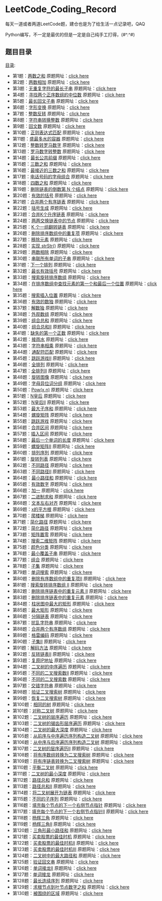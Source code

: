 # LeetCode_Coding_Record
每天一道或者两道LeetCode题，建仓也是为了给生活一点记录吧，QAQ

Python编写，不一定是最优的但是一定是自己纯手工打得，(#^.^#)

## 题目目录
[目录](https://leetcode-cn.com/problemset/all/):
 - 第1题：[两数之和](https://github.com/zs670980918/LeetCode_Coding_Record/blob/main/markdown/LeetCode%E7%AC%AC%E4%B8%80%E9%A2%98.md)  原题网址：[click here](https://leetcode-cn.com/problems/two-sum/)
 - 第2题：[两数相加](https://github.com/zs670980918/LeetCode_Coding_Record/blob/main/markdown/LeetCode%E7%AC%AC%E4%BA%8C%E9%A2%98.md)  原题网址：[click here](https://leetcode-cn.com/problems/add-two-numbers/)
 - 第3题：[无重复字符的最长子串](https://github.com/zs670980918/LeetCode_Coding_Record/blob/main/markdown/LeetCode%E7%AC%AC%E4%B8%89%E9%A2%98.md)  原题网址：[click here](https://leetcode-cn.com/problems/longest-substring-without-repeating-characters)
 - 第4题：[寻找两个正序数组的中位数](https://github.com/zs670980918/LeetCode_Coding_Record/blob/main/markdown/LeetCode%E7%AC%AC%E5%9B%9B%E9%A2%98.md)  原题网址：[click here](https://leetcode-cn.com/problems/median-of-two-sorted-arrays)
 - 第5题：[最长回文子串](https://github.com/zs670980918/LeetCode_Coding_Record/blob/main/markdown/LeetCode%E7%AC%AC%E4%BA%94%E9%A2%98.md)  原题网址：[click here](https://leetcode-cn.com/problems/longest-palindromic-substring)
 - 第6题：[字形变换](https://github.com/zs670980918/LeetCode_Coding_Record/blob/main/markdown/LeetCode%E7%AC%AC%E5%85%AD%E9%A2%98.md)  原题网址：[click here](https://leetcode-cn.com/problems/zigzag-conversion)
 - 第7题：[整数反转](https://github.com/zs670980918/LeetCode_Coding_Record/blob/main/markdown/LeetCode%E7%AC%AC%E4%B8%83%E9%A2%98.md)  原题网址：[click here](https://leetcode-cn.com/problems/reverse-integer)
 - 第8题：[字符串转换整数](https://github.com/zs670980918/LeetCode_Coding_Record/blob/main/markdown/LeetCode%E7%AC%AC%E5%85%AB%E9%A2%98.md)  原题网址：[click here](https://leetcode-cn.com/problems/string-to-integer-atoi)
 - 第9题：[回文数](https://github.com/zs670980918/LeetCode_Coding_Record/blob/main/markdown/LeetCode%E7%AC%AC%E4%B9%9D%E9%A2%98.md)  原题网址：[click here](https://leetcode-cn.com/problems/palindrome-number)
 - 第10题：[正则表达式匹配](https://github.com/zs670980918/LeetCode_Coding_Record/blob/main/markdown/LeetCode%E7%AC%AC%E5%8D%81%E9%A2%98.md)  原题网址：[click here](https://leetcode-cn.com/problems/regular-expression-matching)
 - 第11题：[盛最多水的容器](https://github.com/zs670980918/LeetCode_Coding_Record/blob/main/markdown/LeetCode%E7%AC%AC%E5%8D%81%E4%B8%80%E9%A2%98.md)  原题网址：[click here](https://leetcode-cn.com/problems/container-with-most-water)
 - 第12题：[整数转罗马数字](https://github.com/zs670980918/LeetCode_Coding_Record/blob/main/markdown/LeetCode%E7%AC%AC%E5%8D%81%E4%BA%8C%E9%A2%98.md)  原题网址：[click here](https://leetcode-cn.com/problems/integer-to-roman)
 - 第13题：[罗马数字转整数](https://github.com/zs670980918/LeetCode_Coding_Record/blob/main/markdown/LeetCode%E7%AC%AC%E5%8D%81%E4%B8%89%E9%A2%98.md)  原题网址：[click here](https://leetcode-cn.com/problems/roman-to-integer)
 - 第14题：[最长公共前缀](https://github.com/zs670980918/LeetCode_Coding_Record/blob/main/markdown/LeetCode%E7%AC%AC%E5%8D%81%E5%9B%9B%E9%A2%98.md)  原题网址：[click here](https://leetcode-cn.com/problems/longest-common-prefix)
 - 第15题：[三数之和](https://github.com/zs670980918/LeetCode_Coding_Record/blob/main/markdown/LeetCode%E7%AC%AC%E5%8D%81%E4%BA%94%E9%A2%98.md)  原题网址：[click here](https://leetcode-cn.com/problems/3sum)
 - 第16题：[最接近的三数之和](https://github.com/zs670980918/LeetCode_Coding_Record/blob/main/markdown/LeetCode%E7%AC%AC%E5%8D%81%E5%85%AD%E9%A2%98.md)  原题网址：[click here](https://leetcode-cn.com/problems/3sum-closest)
 - 第17题：[电话号码的字母组合](https://github.com/zs670980918/LeetCode_Coding_Record/blob/main/markdown/LeetCode%E7%AC%AC%E5%8D%81%E4%B8%83%E9%A2%98.md)  原题网址：[click here](https://leetcode-cn.com/problems/letter-combinations-of-a-phone-number)
 - 第18题：[四数之和](https://github.com/zs670980918/LeetCode_Coding_Record/blob/main/markdown/LeetCode%E7%AC%AC%E5%8D%81%E5%85%AB%E9%A2%98.md)  原题网址：[click here](https://leetcode-cn.com/problems/4sum)
 - 第19题：[删除链表的倒数第 N 个结点](https://github.com/zs670980918/LeetCode_Coding_Record/blob/main/markdown/LeetCode%E7%AC%AC%E5%8D%81%E4%B9%9D%E9%A2%98.md)  原题网址：[click here](https://leetcode-cn.com/problems/remove-nth-node-from-end-of-list)
 - 第20题：[有效的括号](https://github.com/zs670980918/LeetCode_Coding_Record/blob/main/markdown/LeetCode%E7%AC%AC%E4%BA%8C%E5%8D%81%E9%A2%98.md)  原题网址：[click here](https://leetcode-cn.com/problems/valid-parentheses)
 - 第21题：[合并两个有序链表](https://github.com/zs670980918/LeetCode_Coding_Record/blob/main/markdown/LeetCode%E7%AC%AC%E4%BA%8C%E5%8D%81%E4%B8%80%E9%A2%98.md)  原题网址：[click here](https://leetcode-cn.com/problems/merge-two-sorted-lists)
 - 第22题：[括号生成](https://github.com/zs670980918/LeetCode_Coding_Record/blob/main/markdown/LeetCode%E7%AC%AC%E4%BA%8C%E5%8D%81%E4%BA%8C%E9%A2%98.md)  原题网址：[click here](https://leetcode-cn.com/problems/generate-parentheses)
 - 第23题：[合并K个升序链表](https://github.com/zs670980918/LeetCode_Coding_Record/blob/main/markdown/LeetCode%E7%AC%AC%E4%BA%8C%E5%8D%81%E4%B8%89%E9%A2%98.md)  原题网址：[click here](https://leetcode-cn.com/problems/merge-k-sorted-lists)
 - 第24题：[两两交换链表中的节点](https://github.com/zs670980918/LeetCode_Coding_Record/blob/main/markdown/LeetCode%E7%AC%AC%E4%BA%8C%E5%8D%81%E5%9B%9B%E9%A2%98.md)  原题网址：[click here](https://leetcode-cn.com/problems/swap-nodes-in-pairs)
 - 第25题：[K 个一组翻转链表](https://github.com/zs670980918/LeetCode_Coding_Record/blob/main/markdown/LeetCode%E7%AC%AC%E4%BA%8C%E5%8D%81%E4%BA%94%E9%A2%98.md)  原题网址：[click here](https://leetcode-cn.com/problems/reverse-nodes-in-k-group)
 - 第26题：[删除排序数组中的重复项](https://github.com/zs670980918/LeetCode_Coding_Record/blob/main/markdown/LeetCode%E7%AC%AC%E4%BA%8C%E5%8D%81%E5%85%AD%E9%A2%98.md)  原题网址：[click here](https://leetcode-cn.com/problems/remove-duplicates-from-sorted-array)
 - 第27题：[移除元素](https://github.com/zs670980918/LeetCode_Coding_Record/blob/main/markdown/LeetCode%E7%AC%AC%E4%BA%8C%E5%8D%81%E4%B8%83%E9%A2%98.md)  原题网址：[click here](https://leetcode-cn.com/problems/remove-element)
 - 第28题：[实现 strStr()](https://github.com/zs670980918/LeetCode_Coding_Record/blob/main/markdown/LeetCode%E7%AC%AC%E4%BA%8C%E5%8D%81%E5%85%AB%E9%A2%98.md)  原题网址：[click here](https://leetcode-cn.com/problems/implement-strstr)
 - 第29题：[两数相除](https://github.com/zs670980918/LeetCode_Coding_Record/blob/main/markdown/LeetCode%E7%AC%AC%E4%BA%8C%E5%8D%81%E4%B9%9D%E9%A2%98.md)  原题网址：[click here](https://leetcode-cn.com/problems/divide-two-integers)
 - 第30题：[串联所有单词的子串](https://github.com/zs670980918/LeetCode_Coding_Record/blob/main/markdown/LeetCode%E7%AC%AC%E4%B8%89%E5%8D%81%E9%A2%98.md)  原题网址：[click here](https://leetcode-cn.com/problems/substring-with-concatenation-of-all-words)
 - 第31题：[下一个排列](https://github.com/zs670980918/LeetCode_Coding_Record/blob/main/markdown/LeetCode%E7%AC%AC%E4%B8%89%E5%8D%81%E4%B8%80%E9%A2%98.md)  原题网址：[click here](https://leetcode-cn.com/problems/next-permutation)
 - 第32题：[最长有效括号](https://github.com/zs670980918/LeetCode_Coding_Record/blob/main/markdown/LeetCode%E7%AC%AC%E4%B8%89%E5%8D%81%E4%BA%8C%E9%A2%98.md)  原题网址：[click here](https://leetcode-cn.com/problems/longest-valid-parentheses)
 - 第33题：[搜索旋转排序数组](https://github.com/zs670980918/LeetCode_Coding_Record/blob/main/markdown/LeetCode%E7%AC%AC%E4%B8%89%E5%8D%81%E4%B8%89%E9%A2%98.md)  原题网址：[click here](https://leetcode-cn.com/problems/search-in-rotated-sorted-array)
 - 第34题：[在排序数组中查找元素的第一个和最后一个位置](https://github.com/zs670980918/LeetCode_Coding_Record/blob/main/markdown/LeetCode%E7%AC%AC%E4%B8%89%E5%8D%81%E5%9B%9B%E9%A2%98.md)  原题网址：[click here](https://leetcode-cn.com/problems/find-first-and-last-position-of-element-in-sorted-array/)
 - 第35题：[搜索插入位置](https://github.com/zs670980918/LeetCode_Coding_Record/blob/main/markdown/LeetCode%E7%AC%AC%E4%B8%89%E5%8D%81%E4%BA%94%E9%A2%98.md)  原题网址：[click here](https://leetcode-cn.com/problems/search-insert-position)
 - 第36题：[有效的数独](https://github.com/zs670980918/LeetCode_Coding_Record/blob/main/markdown/LeetCode%E7%AC%AC%E4%B8%89%E5%8D%81%E5%85%AD%E9%A2%98.md)  原题网址：[click here](https://leetcode-cn.com/problems/valid-sudoku/)
 - 第37题：[解数独](https://github.com/zs670980918/LeetCode_Coding_Record/blob/main/markdown/LeetCode%E7%AC%AC%E4%B8%89%E5%8D%81%E4%B8%83%E9%A2%98.md)  原题网址：[click here](https://leetcode-cn.com/problems/sudoku-solver)
 - 第38题：[外观数组](https://github.com/zs670980918/LeetCode_Coding_Record/blob/main/markdown/LeetCode%E7%AC%AC%E4%B8%89%E5%8D%81%E5%85%AB%E9%A2%98.md)  原题网址：[click here](https://leetcode-cn.com/problems/count-and-say)
 - 第39题：[组合总和](https://github.com/zs670980918/LeetCode_Coding_Record/blob/main/markdown/LeetCode%E7%AC%AC%E4%B8%89%E5%8D%81%E4%B9%9D%E9%A2%98.md)  原题网址：[click here](https://leetcode-cn.com/problems/combination-sum)
 - 第40题：[组合总和II](https://github.com/zs670980918/LeetCode_Coding_Record/blob/main/markdown/LeetCode%E7%AC%AC%E5%9B%9B%E5%8D%81%E9%A2%98.md)  原题网址：[click here](https://leetcode-cn.com/problems/combination-sum-ii)
 - 第41题：[缺失的第一个正数](https://github.com/zs670980918/LeetCode_Coding_Record/blob/main/markdown/LeetCode%E7%AC%AC%E5%9B%9B%E5%8D%81%E4%B8%80%E9%A2%98.md)  原题网址：[click here](https://leetcode-cn.com/problems/first-missing-positive)
 - 第42题：[接雨水](https://github.com/zs670980918/LeetCode_Coding_Record/blob/main/markdown/LeetCode%E7%AC%AC%E5%9B%9B%E5%8D%81%E4%BA%8C%E9%A2%98.md)  原题网址：[click here](https://leetcode-cn.com/problems/trapping-rain-water)
 - 第43题：[字符串相乘](https://github.com/zs670980918/LeetCode_Coding_Record/blob/main/markdown/LeetCode%E7%AC%AC%E5%9B%9B%E5%8D%81%E4%B8%89%E9%A2%98.md)  原题网址：[click here](https://leetcode-cn.com/problems/wildcard-matching)
 - 第44题：[通配符匹配](https://github.com/zs670980918/LeetCode_Coding_Record/blob/main/markdown/LeetCode%E7%AC%AC%E5%9B%9B%E5%8D%81%E5%9B%9B%E9%A2%98.md)  原题网址：[click here](https://leetcode-cn.com/problems/wildcard-matching)
 - 第45题：[跳跃游戏II](https://github.com/zs670980918/LeetCode_Coding_Record/blob/main/markdown/LeetCode%E7%AC%AC%E5%9B%9B%E5%8D%81%E4%BA%94%E9%A2%98.md)  原题网址：[click here](https://leetcode-cn.com/problems/jump-game-ii/)
 - 第46题：[全排列](https://github.com/zs670980918/LeetCode_Coding_Record/blob/main/markdown/LeetCode%E7%AC%AC%E5%9B%9B%E5%8D%81%E5%85%AD%E9%A2%98.md)  原题网址：[click here](https://leetcode-cn.com/problems/permutations)
 - 第47题：[全排列II](https://github.com/zs670980918/LeetCode_Coding_Record/blob/main/markdown/LeetCode%E7%AC%AC%E5%9B%9B%E5%8D%81%E4%B8%83%E9%A2%98.md)  原题网址：[click here](https://leetcode-cn.com/problems/permutations-ii/)
 - 第48题：[旋转图像](https://github.com/zs670980918/LeetCode_Coding_Record/blob/main/markdown/LeetCode%E7%AC%AC%E5%9B%9B%E5%8D%81%E5%85%AB%E9%A2%98.md)  原题网址：[click here](https://leetcode-cn.com/problems/rotate-image/)
 - 第49题：[字母异位词分组](https://github.com/zs670980918/LeetCode_Coding_Record/blob/main/markdown/LeetCode%E7%AC%AC%E5%9B%9B%E5%8D%81%E4%B9%9D%E9%A2%98.md)  原题网址：[click here](https://leetcode-cn.com/problems/group-anagrams)
 - 第50题：[Pow(x,n)](https://github.com/zs670980918/LeetCode_Coding_Record/blob/main/markdown/LeetCode%E7%AC%AC%E4%BA%94%E5%8D%81%E9%A2%98.md)  原题网址：[click here](https://leetcode-cn.com/problems/powx-n/)
 - 第51题：[N皇后](https://github.com/zs670980918/LeetCode_Coding_Record/blob/main/markdown/LeetCode%E7%AC%AC%E4%BA%94%E5%8D%81%E4%B8%80%E9%A2%98.md)  原题网址：[click here](https://leetcode-cn.com/problems/n-queens/)
 - 第52题：[N皇后II](https://github.com/zs670980918/LeetCode_Coding_Record/blob/main/markdown/LeetCode%E7%AC%AC%E4%BA%94%E5%8D%81%E4%BA%8C%E9%A2%98.md)  原题网址：[click here](https://leetcode-cn.com/problems/n-queens-ii/)
 - 第53题：[最大子序和](https://github.com/zs670980918/LeetCode_Coding_Record/blob/main/markdown/LeetCode%E7%AC%AC%E4%BA%94%E5%8D%81%E4%B8%89%E9%A2%98.md)  原题网址：[click here](https://leetcode-cn.com/problems/maximum-subarray/)
 - 第54题：[螺旋矩阵](https://github.com/zs670980918/LeetCode_Coding_Record/blob/main/markdown/LeetCode%E7%AC%AC%E4%BA%94%E5%8D%81%E5%9B%9B%E9%A2%98.md)  原题网址：[click here](https://leetcode-cn.com/problems/spiral-matrix)
 - 第55题：[跳跃游戏](https://github.com/zs670980918/LeetCode_Coding_Record/blob/main/markdown/LeetCode%E7%AC%AC%E4%BA%94%E5%8D%81%E4%BA%94%E9%A2%98.md)  原题网址：[click here](https://leetcode-cn.com/problems/jump-game)
 - 第56题：[合并区间](https://github.com/zs670980918/LeetCode_Coding_Record/blob/main/markdown/LeetCode%E7%AC%AC%E4%BA%94%E5%8D%81%E5%85%AD%E9%A2%98.md)  原题网址：[click here](https://leetcode-cn.com/problems/merge-intervals/)
 - 第57题：[插入区间](https://github.com/zs670980918/LeetCode_Coding_Record/blob/main/markdown/LeetCode%E7%AC%AC%E4%BA%94%E5%8D%81%E4%B8%83%E9%A2%98.md)  原题网址：[click here](https://leetcode-cn.com/problems/insert-interval)
 - 第58题：[最后一个单词的长度](https://github.com/zs670980918/LeetCode_Coding_Record/blob/main/markdown/LeetCode%E7%AC%AC%E4%BA%94%E5%8D%81%E5%85%AB%E9%A2%98.md)  原题网址：[click here](https://leetcode-cn.com/problems/length-of-last-word)
 - 第59题：[螺旋矩阵II](https://github.com/zs670980918/LeetCode_Coding_Record/blob/main/markdown/LeetCode%E7%AC%AC%E4%BA%94%E5%8D%81%E4%B9%9D%E9%A2%98.md)  原题网址：[click here](https://leetcode-cn.com/problems/spiral-matrix-ii/)
 - 第60题：[排列序列](https://github.com/zs670980918/LeetCode_Coding_Record/blob/main/markdown/LeetCode%E7%AC%AC%E5%85%AD%E5%8D%81%E9%A2%98.md)  原题网址：[click here](https://leetcode-cn.com/problems/permutation-sequence)
 - 第61题：[旋转列表](https://github.com/zs670980918/LeetCode_Coding_Record/blob/main/markdown/LeetCode%E7%AC%AC%E5%85%AD%E5%8D%81%E4%B8%80%E9%A2%98.md)  原题网址：[click here](https://leetcode-cn.com/problems/rotate-list/)
 - 第62题：[不同路径](https://github.com/zs670980918/LeetCode_Coding_Record/blob/main/markdown/LeetCode%E7%AC%AC%E5%85%AD%E5%8D%81%E4%BA%8C%E9%A2%98.md)  原题网址：[click here](https://leetcode-cn.com/problems/unique-paths/)
 - 第63题：[不同路径II](https://github.com/zs670980918/LeetCode_Coding_Record/blob/main/markdown/LeetCode%E7%AC%AC%E5%85%AD%E5%8D%81%E4%B8%89%E9%A2%98.md)  原题网址：[click here](https://leetcode-cn.com/problems/unique-paths-ii/)
 - 第64题：[最小路径和](https://github.com/zs670980918/LeetCode_Coding_Record/blob/main/markdown/LeetCode%E7%AC%AC%E5%85%AD%E5%8D%81%E5%9B%9B%E9%A2%98.md)  原题网址：[click here](https://leetcode-cn.com/problems/minimum-path-sum/)
 - 第65题：[有效数字](https://github.com/zs670980918/LeetCode_Coding_Record/blob/main/markdown/LeetCode%E7%AC%AC%E5%85%AD%E5%8D%81%E4%BA%94%E9%A2%98.md)  原题网址：[click here](https://leetcode-cn.com/problems/valid-number/)
 - 第66题：[加一](https://github.com/zs670980918/LeetCode_Coding_Record/blob/main/markdown/LeetCode%E7%AC%AC%E5%85%AD%E5%8D%81%E5%85%AD%E9%A2%98.md)  原题网址：[click here](https://leetcode-cn.com/problems/plus-one/comments/)
 - 第67题：[二进制求和](https://github.com/zs670980918/LeetCode_Coding_Record/blob/main/markdown/LeetCode%E7%AC%AC%E5%85%AD%E5%8D%81%E4%B8%83%E9%A2%98.md)  原题网址：[click here](https://leetcode-cn.com/problems/add-binary/)
 - 第68题：[文本左右对齐](https://github.com/zs670980918/LeetCode_Coding_Record/blob/main/markdown/LeetCode%E7%AC%AC%E5%85%AD%E5%8D%81%E5%85%AB%E9%A2%98.md)  原题网址：[click here](https://leetcode-cn.com/problems/text-justification/comments/)
 - 第69题：[x的平方根](https://github.com/zs670980918/LeetCode_Coding_Record/blob/main/markdown/LeetCode%E7%AC%AC%E5%85%AD%E5%8D%81%E4%B9%9D%E9%A2%98.md)  原题网址：[click here](https://leetcode-cn.com/problems/sqrtx/)
 - 第70题：[爬楼梯](https://github.com/zs670980918/LeetCode_Coding_Record/blob/main/markdown/LeetCode%E7%AC%AC%E4%B8%83%E5%8D%81%E9%A2%98.md)  原题网址：[click here](https://leetcode-cn.com/problems/climbing-stairs/comments/)
 - 第71题：[简化路径](https://github.com/zs670980918/LeetCode_Coding_Record/blob/main/markdown/LeetCode%E7%AC%AC%E4%B8%83%E5%8D%81%E4%B8%80%E9%A2%98.md)  原题网址：[click here](https://leetcode-cn.com/problems/simplify-path/)
 - 第72题：[简化路径](https://github.com/zs670980918/LeetCode_Coding_Record/blob/main/markdown/LeetCode%E7%AC%AC%E4%B8%83%E5%8D%81%E4%BA%8C%E9%A2%98.md)  原题网址：[click here](https://leetcode-cn.com/problems/edit-distance)
 - 第73题：[矩阵置零](https://github.com/zs670980918/LeetCode_Coding_Record/blob/main/markdown/LeetCode%E7%AC%AC%E4%B8%83%E5%8D%81%E4%B8%89%E9%A2%98.md)  原题网址：[click here](https://leetcode-cn.com/problems/set-matrix-zeroes/)
 - 第74题：[搜索二维矩阵](https://github.com/zs670980918/LeetCode_Coding_Record/blob/main/markdown/LeetCode%E7%AC%AC%E4%B8%83%E5%8D%81%E5%9B%9B%E9%A2%98.md)  原题网址：[click here](https://leetcode-cn.com/problems/search-a-2d-matrix/)
 - 第75题：[颜色分类](https://github.com/zs670980918/LeetCode_Coding_Record/blob/main/markdown/LeetCode%E7%AC%AC%E4%B8%83%E5%8D%81%E4%BA%94%E9%A2%98.md)  原题网址：[click here](https://leetcode-cn.com/problems/sort-colors/)
 - 第76题：[最小覆盖子串](https://github.com/zs670980918/LeetCode_Coding_Record/blob/main/markdown/LeetCode%E7%AC%AC%E4%B8%83%E5%8D%81%E5%85%AD%E9%A2%98.md)  原题网址：[click here](https://leetcode-cn.com/problems/minimum-window-substring/)
 - 第77题：[组合](https://github.com/zs670980918/LeetCode_Coding_Record/blob/main/markdown/LeetCode%E7%AC%AC%E4%B8%83%E5%8D%81%E4%B8%83%E9%A2%98.md)  原题网址：[click here](https://leetcode-cn.com/problems/combinations/)
 - 第78题：[子集](https://github.com/zs670980918/LeetCode_Coding_Record/blob/main/markdown/LeetCode%E7%AC%AC%E4%B8%83%E5%8D%81%E5%85%AB%E9%A2%98.md)  原题网址：[click here](https://leetcode-cn.com/problems/subsets/)
 - 第79题：[单词搜索](https://github.com/zs670980918/LeetCode_Coding_Record/blob/main/markdown/LeetCode%E7%AC%AC%E4%B8%83%E5%8D%81%E4%B9%9D%E9%A2%98.md)  原题网址：[click here](https://leetcode-cn.com/problemset/all/)
 - 第80题：[删除有序数组中的重复项II](https://github.com/zs670980918/LeetCode_Coding_Record/blob/main/markdown/LeetCode%E7%AC%AC%E5%85%AB%E5%8D%81%E9%A2%98.md)  原题网址：[click here](https://leetcode-cn.com/problems/remove-duplicates-from-sorted-array-ii/)
 - 第81题：[搜索旋转排序数组 II](https://github.com/zs670980918/LeetCode_Coding_Record/blob/main/markdown/LeetCode%E7%AC%AC%E5%85%AB%E5%8D%81%E4%B8%80%E9%A2%98.md)  原题网址：[click here](https://leetcode-cn.com/problems/search-in-rotated-sorted-array-ii/)
 - 第82题：[删除排序链表中的重复元素 II](https://github.com/zs670980918/LeetCode_Coding_Record/blob/main/markdown/LeetCode%E7%AC%AC%E5%85%AB%E5%8D%81%E4%BA%8C%E9%A2%98.md)  原题网址：[click here](https://leetcode-cn.com/problems/remove-duplicates-from-sorted-list-ii/)
 - 第83题：[删除排序链表中的重复元素](https://github.com/zs670980918/LeetCode_Coding_Record/blob/main/markdown/LeetCode%E7%AC%AC%E5%85%AB%E5%8D%81%E4%B8%89%E9%A2%98.md)  原题网址：[click here](https://leetcode-cn.com/problems/remove-duplicates-from-sorted-list/)
 - 第84题：[柱状图中最大的矩形](https://github.com/zs670980918/LeetCode_Coding_Record/blob/main/markdown/LeetCode%E7%AC%AC%E5%85%AB%E5%8D%81%E5%9B%9B%E9%A2%98.md)  原题网址：[click here](https://leetcode-cn.com/problems/largest-rectangle-in-histogram/)
 - 第85题：[最大矩形](https://github.com/zs670980918/LeetCode_Coding_Record/blob/main/markdown/LeetCode%E7%AC%AC%E5%85%AB%E5%8D%81%E5%9B%9B%E9%A2%98.md)  原题网址：[click here](https://leetcode-cn.com/problems/maximal-rectangle/)
 - 第86题：[分隔链表](https://github.com/zs670980918/LeetCode_Coding_Record/blob/main/markdown/LeetCode%E7%AC%AC%E5%85%AB%E5%8D%81%E5%85%AD%E9%A2%98.md)  原题网址：[click here](https://leetcode-cn.com/problems/partition-list/)
 - 第87题：[扰乱字符串](https://github.com/zs670980918/LeetCode_Coding_Record/blob/main/markdown/LeetCode%E7%AC%AC%E5%85%AB%E5%8D%81%E4%B8%83%E9%A2%98.md)  原题网址：[click here](https://leetcode-cn.com/problems/scramble-string/)
 - 第88题：[合并两个有序数组](https://github.com/zs670980918/LeetCode_Coding_Record/blob/main/markdown/LeetCode%E7%AC%AC%E5%85%AB%E5%8D%81%E5%85%AB%E9%A2%98.md)  原题网址：[click here](https://leetcode-cn.com/problems/merge-sorted-array)
 - 第89题：[格雷编码](https://github.com/zs670980918/LeetCode_Coding_Record/blob/main/markdown/LeetCode%E7%AC%AC%E5%85%AB%E5%8D%81%E4%B9%9D%E9%A2%98.md)  原题网址：[click here](https://leetcode-cn.com/problems/gray-code)
 - 第90题：[子集II](https://github.com/zs670980918/LeetCode_Coding_Record/blob/main/markdown/LeetCode%E7%AC%AC%E4%B9%9D%E5%8D%81%E9%A2%98.md)  原题网址：[click here](https://leetcode-cn.com/problems/subsets-ii/)
 - 第91题：[解码方法](https://github.com/zs670980918/LeetCode_Coding_Record/blob/main/markdown/LeetCode%E7%AC%AC%E4%B9%9D%E5%8D%81%E4%B8%80%E9%A2%98.md)  原题网址：[click here](https://leetcode-cn.com/problems/decode-ways/)
 - 第92题：[反转链表II](https://github.com/zs670980918/LeetCode_Coding_Record/blob/main/markdown/LeetCode%E7%AC%AC%E4%B9%9D%E5%8D%81%E4%BA%8C%E9%A2%98.md)  原题网址：[click here](https://leetcode-cn.com/problems/reverse-linked-list-ii/)
 - 第93题：[复原IP地址](https://github.com/zs670980918/LeetCode_Coding_Record/blob/main/markdown/LeetCode%E7%AC%AC%E4%B9%9D%E5%8D%81%E4%B8%89%E9%A2%98.md)  原题网址：[click here](https://leetcode-cn.com/problems/restore-ip-addresses/)
 - 第94题：[二叉树的中序遍历](https://github.com/zs670980918/LeetCode_Coding_Record/blob/main/markdown/LeetCode%E7%AC%AC%E4%B9%9D%E5%8D%81%E5%9B%9B%E9%A2%98.md)  原题网址：[click here](https://leetcode-cn.com/problems/binary-tree-inorder-traversal/)
 - 第95题：[不同的二叉搜索数II](https://github.com/zs670980918/LeetCode_Coding_Record/blob/main/markdown/LeetCode%E7%AC%AC%E4%B9%9D%E5%8D%81%E4%BA%94%E9%A2%98.md)  原题网址：[click here](https://leetcode-cn.com/problems/unique-binary-search-trees-ii/)
 - 第96题：[不同的二叉搜索数](https://github.com/zs670980918/LeetCode_Coding_Record/blob/main/markdown/LeetCode%E7%AC%AC%E4%B9%9D%E5%8D%81%E5%85%AD%E9%A2%98.md)  原题网址：[click here](https://leetcode-cn.com/problems/unique-binary-search-trees/)
 - 第97题：[交错字符串](https://github.com/zs670980918/LeetCode_Coding_Record/blob/main/markdown/LeetCode%E7%AC%AC%E4%B9%9D%E5%8D%81%E4%B8%83%E9%A2%98.md)  原题网址：[click here](https://leetcode-cn.com/problems/interleaving-string/)
 - 第98题：[验证二叉搜索树](https://github.com/zs670980918/LeetCode_Coding_Record/blob/main/markdown/LeetCode%E7%AC%AC%E4%B9%9D%E5%8D%81%E5%85%AB%E9%A2%98.md)  原题网址：[click here](https://leetcode-cn.com/problems/validate-binary-search-tree/)
 - 第99题：[恢复二叉搜索树](https://github.com/zs670980918/LeetCode_Coding_Record/blob/main/markdown/LeetCode%E7%AC%AC%E4%B9%9D%E5%8D%81%E4%B9%9D%E9%A2%98.md)  原题网址：[click here](https://leetcode-cn.com/problems/recover-binary-search-tree/)
 - 第100题：[相同的树](https://github.com/zs670980918/LeetCode_Coding_Record/blob/main/markdown/LeetCode%E7%AC%AC%E4%B8%80%E7%99%BE%E9%A2%98.md)  原题网址：[click here](https://leetcode-cn.com/problems/same-tree/)
 - 第101题：[对称二叉树](https://github.com/zs670980918/LeetCode_Coding_Record/blob/main/markdown/LeetCode%E7%AC%AC101%E9%A2%98.md)  原题网址：[click here](https://leetcode-cn.com/problems/symmetric-tree/)
 - 第102题：[二叉树的层序遍历](https://github.com/zs670980918/LeetCode_Coding_Record/blob/main/markdown/LeetCode%E7%AC%AC102%E9%A2%98.md)  原题网址：[click here](https://leetcode-cn.com/problems/binary-tree-level-order-traversal/)
 - 第103题：[二叉树的锯齿形层序遍历](https://github.com/zs670980918/LeetCode_Coding_Record/blob/main/markdown/LeetCode%E7%AC%AC103%E9%A2%98.md)  原题网址：[click here](https://leetcode-cn.com/problems/binary-tree-zigzag-level-order-traversal/)
 - 第104题：[二叉树的最大深度](https://github.com/zs670980918/LeetCode_Coding_Record/blob/main/markdown/LeetCode%E7%AC%AC104%E9%A2%98.md)  原题网址：[click here](https://leetcode-cn.com/problems/maximum-depth-of-binary-tree/)
 - 第105题：[从前序与中序遍历序列构造二叉树](https://github.com/zs670980918/LeetCode_Coding_Record/blob/main/markdown/LeetCode%E7%AC%AC105%E9%A2%98.md)  原题网址：[click here](https://leetcode-cn.com/problems/construct-binary-tree-from-preorder-and-inorder-traversal/)
 - 第106题：[从中序与后序遍历序列构造二叉树](https://github.com/zs670980918/LeetCode_Coding_Record/blob/main/markdown/LeetCode%E7%AC%AC106%E9%A2%98.md)  原题网址：[click here](https://leetcode-cn.com/problems/construct-binary-tree-from-inorder-and-postorder-traversal/)
 - 第107题：[二叉树的层序遍历II](https://github.com/zs670980918/LeetCode_Coding_Record/blob/main/markdown/LeetCode%E7%AC%AC107%E9%A2%98.md)  原题网址：[click here](https://leetcode-cn.com/problems/binary-tree-level-order-traversal-ii/)
 - 第108题：[将有序数组转换为二叉搜索树](https://github.com/zs670980918/LeetCode_Coding_Record/blob/main/markdown/LeetCode%E7%AC%AC108%E9%A2%98.md)  原题网址：[click here](https://leetcode-cn.com/problems/convert-sorted-array-to-binary-search-tree/)
 - 第109题：[将有序链表转换为二叉搜索树](https://github.com/zs670980918/LeetCode_Coding_Record/blob/main/markdown/LeetCode%E7%AC%AC109%E9%A2%98.md)  原题网址：[click here](https://leetcode-cn.com/problems/convert-sorted-list-to-binary-search-tree/)
 - 第110题：[平衡二叉树](https://github.com/zs670980918/LeetCode_Coding_Record/blob/main/markdown/LeetCode%E7%AC%AC110%E9%A2%98.md)  原题网址：[click here](https://leetcode-cn.com/problems/balanced-binary-tree/)
 - 第111题：[二叉树的最小深度](https://github.com/zs670980918/LeetCode_Coding_Record/blob/main/markdown/LeetCode%E7%AC%AC111%E9%A2%98.md)  原题网址：[click here](https://leetcode-cn.com/problems/minimum-depth-of-binary-tree/)
 - 第112题：[路径总和](https://github.com/zs670980918/LeetCode_Coding_Record/blob/main/markdown/LeetCode%E7%AC%AC112%E9%A2%98.md)  原题网址：[click here](https://leetcode-cn.com/problems/path-sum/)
 - 第113题：[路径总和II](https://github.com/zs670980918/LeetCode_Coding_Record/blob/main/markdown/LeetCode%E7%AC%AC113%E9%A2%98.md)  原题网址：[click here](https://leetcode-cn.com/problems/path-sum-ii/)
 - 第114题：[将二叉树展开为链表](https://github.com/zs670980918/LeetCode_Coding_Record/blob/main/markdown/LeetCode%E7%AC%AC114%E9%A2%98.md)  原题网址：[click here](https://leetcode-cn.com/problems/flatten-binary-tree-to-linked-list/)
 - 第115题：[不同的子序列](https://github.com/zs670980918/LeetCode_Coding_Record/blob/main/markdown/LeetCode%E7%AC%AC115%E9%A2%98.md)  原题网址：[click here](https://leetcode-cn.com/problems/distinct-subsequences/)
 - 第116题：[填充每个节点的下一个右侧节点指针](https://github.com/zs670980918/LeetCode_Coding_Record/blob/main/markdown/LeetCode%E7%AC%AC116%E9%A2%98.md)  原题网址：[click here](https://leetcode-cn.com/problems/populating-next-right-pointers-in-each-node/)
 - 第117题：[填充每个节点的下一个右侧节点指针II](https://github.com/zs670980918/LeetCode_Coding_Record/blob/main/markdown/LeetCode%E7%AC%AC117%E9%A2%98.md)  原题网址：[click here](https://leetcode-cn.com/problems/populating-next-right-pointers-in-each-node-ii)
 - 第118题：[杨辉三角](https://github.com/zs670980918/LeetCode_Coding_Record/blob/main/markdown/LeetCode%E7%AC%AC118%E9%A2%98.md)  原题网址：[click here](https://leetcode-cn.com/problems/pascals-triangle/)
 - 第119题：[杨辉三角II](https://github.com/zs670980918/LeetCode_Coding_Record/blob/main/markdown/LeetCode%E7%AC%AC119%E9%A2%98.md)  原题网址：[click here](https://leetcode-cn.com/problems/pascals-triangle-ii/)
 - 第120题：[三角形最小路径和](https://github.com/zs670980918/LeetCode_Coding_Record/blob/main/markdown/LeetCode%E7%AC%AC120%E9%A2%98.md)  原题网址：[click here](https://leetcode-cn.com/problems/triangle/)
 - 第121题：[买卖股票的最佳时机](https://github.com/zs670980918/LeetCode_Coding_Record/blob/main/markdown/LeetCode%E7%AC%AC121%E9%A2%98.md)  原题网址：[click here](https://leetcode-cn.com/problems/best-time-to-buy-and-sell-stock/)
 - 第122题：[买卖股票的最佳时机II](https://github.com/zs670980918/LeetCode_Coding_Record/blob/main/markdown/LeetCode%E7%AC%AC122%E9%A2%98.md)  原题网址：[click here](https://leetcode-cn.com/problems/best-time-to-buy-and-sell-stock-ii/)
 - 第123题：[买卖股票的最佳时机III](https://github.com/zs670980918/LeetCode_Coding_Record/blob/main/markdown/LeetCode%E7%AC%AC123%E9%A2%98.md)  原题网址：[click here](https://leetcode-cn.com/problems/best-time-to-buy-and-sell-stock-iii/)
 - 第124题：[二叉树中的最大路径和](https://github.com/zs670980918/LeetCode_Coding_Record/blob/main/markdown/LeetCode%E7%AC%AC124%E9%A2%98.md)  原题网址：[click here](https://leetcode-cn.com/problems/binary-tree-maximum-path-sum)
 - 第125题：[验证回文串](https://github.com/zs670980918/LeetCode_Coding_Record/blob/main/markdown/LeetCode%E7%AC%AC125%E9%A2%98.md)  原题网址：[click here](https://leetcode-cn.com/problems/valid-palindrome/)
 - 第126题：[单词接龙II](https://github.com/zs670980918/LeetCode_Coding_Record/blob/main/markdown/LeetCode%E7%AC%AC126%E9%A2%98.md)  原题网址：[click here](https://leetcode-cn.com/problems/word-ladder-ii/)
 - 第127题：[单词接龙](https://github.com/zs670980918/LeetCode_Coding_Record/blob/main/markdown/LeetCode%E7%AC%AC127%E9%A2%98.md)  原题网址：[click here](https://leetcode-cn.com/problems/word-ladder/)
 - 第128题：[最长连续序列](https://github.com/zs670980918/LeetCode_Coding_Record/blob/main/markdown/LeetCode%E7%AC%AC128%E9%A2%98.md)  原题网址：[click here](https://leetcode-cn.com/problems/longest-consecutive-sequence/)
 - 第129题：[求根节点到叶节点数字之和](https://github.com/zs670980918/LeetCode_Coding_Record/blob/main/markdown/LeetCode%E7%AC%AC129%E9%A2%98.md)  原题网址：[click here](https://leetcode-cn.com/problems/sum-root-to-leaf-numbers/)
 - 第130题：[被围绕的区域](https://github.com/zs670980918/LeetCode_Coding_Record/blob/main/markdown/LeetCode%E7%AC%AC130%E9%A2%98.md)  原题网址：[click here](https://leetcode-cn.com/problems/surrounded-regions/)